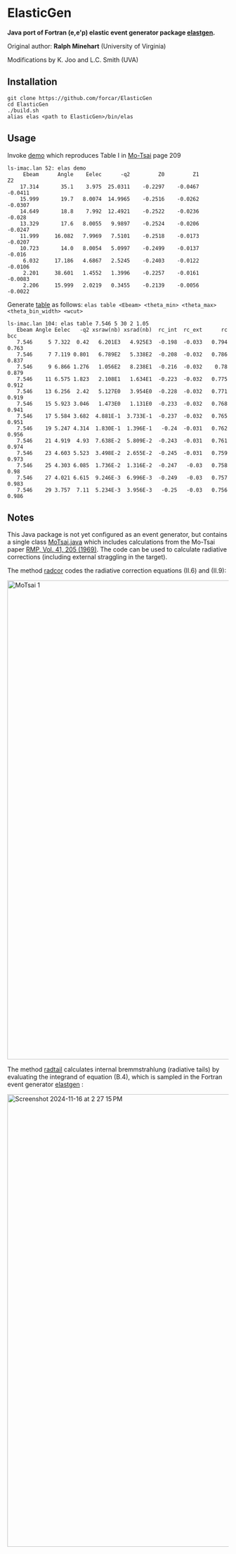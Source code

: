 # ElasticGen
**Java port of Fortran (e,e'p) elastic event generator package [elastgen](https://github.com/forcar/elastgen).** 

Original author: **Ralph Minehart** (University of Virginia)

Modifications by K. Joo and L.C. Smith (UVA)

## Installation
```
git clone https://github.com/forcar/ElasticGen
cd ElasticGen
./build.sh
alias elas <path to ElasticGen>/bin/elas
```
## Usage
Invoke [demo](https://github.com/forcar/ElasticGen/blob/8c2ecbeadb4cd9a7fb3304a4d09f1e3660a5e7b7/src/main/java/org/clas/lib/MoTsai.java#L451) which reproduces Table I in [Mo-Tsai](https://github.com/forcar/elastgen/blob/master/pdf/RevModPhys.41.205.pdf) page 209 
```
ls-imac.lan 52: elas demo
     Ebeam      Angle    Eelec      -q2         Z0         Z1         Z2
    17.314       35.1    3.975  25.0311    -0.2297    -0.0467    -0.0411
    15.999       19.7   8.0074  14.9965    -0.2516    -0.0262    -0.0307
    14.649       18.8    7.992  12.4921    -0.2522    -0.0236     -0.028
    13.329       17.6   8.0055   9.9897    -0.2524    -0.0206    -0.0247
    11.999     16.082   7.9969   7.5101    -0.2518    -0.0173    -0.0207
    10.723       14.0   8.0054   5.0997    -0.2499    -0.0137     -0.016
     6.032     17.186   4.6867   2.5245    -0.2403    -0.0122    -0.0106
     2.201     38.601   1.4552   1.3996    -0.2257    -0.0161    -0.0083
     2.206     15.999   2.0219   0.3455    -0.2139    -0.0056    -0.0022
```
Generate [table](https://github.com/forcar/ElasticGen/blob/4775773439641bcd4d87f13549be66366a58db73/src/main/java/org/clas/lib/MoTsai.java#L470) as follows: `elas table <Ebeam> <theta_min> <theta_max> <theta_bin_width> <wcut>`
```
ls-imac.lan 104: elas table 7.546 5 30 2 1.05
   Ebeam Angle Eelec   -q2 xsraw(nb) xsrad(nb)  rc_int  rc_ext      rc     bcc
   7.546     5 7.322  0.42   6.201E3   4.925E3  -0.198  -0.033   0.794   0.763
   7.546     7 7.119 0.801   6.789E2   5.338E2  -0.208  -0.032   0.786   0.837
   7.546     9 6.866 1.276   1.056E2   8.238E1  -0.216  -0.032    0.78   0.879
   7.546    11 6.575 1.823   2.108E1   1.634E1  -0.223  -0.032   0.775   0.912
   7.546    13 6.256  2.42   5.127E0   3.954E0  -0.228  -0.032   0.771   0.919
   7.546    15 5.923 3.046   1.473E0   1.131E0  -0.233  -0.032   0.768   0.941
   7.546    17 5.584 3.682  4.881E-1  3.733E-1  -0.237  -0.032   0.765   0.951
   7.546    19 5.247 4.314  1.830E-1  1.396E-1   -0.24  -0.031   0.762   0.956
   7.546    21 4.919  4.93  7.638E-2  5.809E-2  -0.243  -0.031   0.761   0.974
   7.546    23 4.603 5.523  3.498E-2  2.655E-2  -0.245  -0.031   0.759   0.973
   7.546    25 4.303 6.085  1.736E-2  1.316E-2  -0.247   -0.03   0.758    0.98
   7.546    27 4.021 6.615  9.246E-3  6.996E-3  -0.249   -0.03   0.757   0.983
   7.546    29 3.757  7.11  5.234E-3  3.956E-3   -0.25   -0.03   0.756   0.986
```
## Notes

This Java package is not yet configured as an event generator, but contains a single class [MoTsai.java](https://github.com/forcar/ElasticGen/blob/main/src/main/java/org/clas/lib/MoTsai.java) which includes calculations from the Mo-Tsai paper
[RMP, Vol. 41, 205 (1969)](https://github.com/forcar/elastgen/blob/master/pdf/RevModPhys.41.205.pdf).  The code can be used to calculate radiative corrections (including external straggling in the target).  

The method [radcor](https://github.com/forcar/ElasticGen/blob/4775773439641bcd4d87f13549be66366a58db73/src/main/java/org/clas/lib/MoTsai.java#L219) codes the radiative correction equations (II.6) and (II.9):

<img width="1088" alt="MoTsai 1" src="https://github.com/user-attachments/assets/60f3293a-d647-41d7-a805-518f687e5994">


The method [radtail](https://github.com/forcar/ElasticGen/blob/4775773439641bcd4d87f13549be66366a58db73/src/main/java/org/clas/lib/MoTsai.java#L348) calculates internal bremmstrahlung (radiative tails) by evaluating the integrand of equation (B.4), which is sampled in the Fortran event generator [elastgen](https://github.com/forcar/elastgen) :

<img width="1028" alt="Screenshot 2024-11-16 at 2 27 15 PM" src="https://github.com/user-attachments/assets/9c295729-eda5-4d17-a783-4860f5152054">
